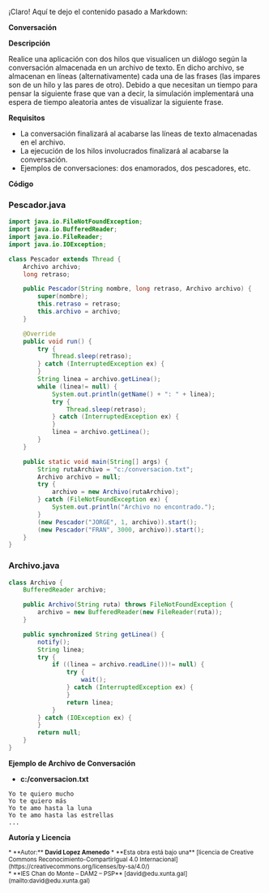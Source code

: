 ¡Claro! Aquí te dejo el contenido pasado a Markdown:

**Conversación**


**Descripción**


Realice una aplicación con dos hilos que visualicen un diálogo según la conversación almacenada en un archivo de texto. En dicho archivo, se almacenan en líneas (alternativamente) cada una de las frases (las impares son de un hilo y las pares de otro). Debido a que necesitan un tiempo para pensar la siguiente frase que van a decir, la simulación implementará una espera de tiempo aleatoria antes de visualizar la siguiente frase.

**Requisitos**


* La conversación finalizará al acabarse las líneas de texto almacenadas en el archivo.
* La ejecución de los hilos involucrados finalizará al acabarse la conversación.
* Ejemplos de conversaciones: dos enamorados, dos pescadores, etc.

**Código**


### Pescador.java
```java
import java.io.FileNotFoundException;
import java.io.BufferedReader;
import java.io.FileReader;
import java.io.IOException;

class Pescador extends Thread {
    Archivo archivo;
    long retraso;

    public Pescador(String nombre, long retraso, Archivo archivo) {
        super(nombre);
        this.retraso = retraso;
        this.archivo = archivo;
    }

    @Override
    public void run() {
        try {
            Thread.sleep(retraso);
        } catch (InterruptedException ex) {
        }
        String linea = archivo.getLinea();
        while (linea!= null) {
            System.out.println(getName() + ": " + linea);
            try {
                Thread.sleep(retraso);
            } catch (InterruptedException ex) {
            }
            linea = archivo.getLinea();
        }
    }

    public static void main(String[] args) {
        String rutaArchivo = "c:/conversacion.txt";
        Archivo archivo = null;
        try {
            archivo = new Archivo(rutaArchivo);
        } catch (FileNotFoundException ex) {
            System.out.println("Archivo no encontrado.");
        }
        (new Pescador("JORGE", 1, archivo)).start();
        (new Pescador("FRAN", 3000, archivo)).start();
    }
}
```

### Archivo.java
```java
class Archivo {
    BufferedReader archivo;

    public Archivo(String ruta) throws FileNotFoundException {
        archivo = new BufferedReader(new FileReader(ruta));
    }

    public synchronized String getLinea() {
        notify();
        String linea;
        try {
            if ((linea = archivo.readLine())!= null) {
                try {
                    wait();
                } catch (InterruptedException ex) {
                }
                return linea;
            }
        } catch (IOException ex) {
        }
        return null;
    }
}
```

**Ejemplo de Archivo de Conversación**


* **c:/conversacion.txt**
```
Yo te quiero mucho
Yo te quiero más
Yo te amo hasta la luna
Yo te amo hasta las estrellas
...
```

**Autoría y Licencia**

<small>
  * **Autor:** <b>David Lopez Amenedo</b>
  * **Esta obra está bajo una** [licencia de Creative Commons Reconocimiento-CompartirIgual 4.0 Internacional](https://creativecommons.org/licenses/by-sa/4.0/)
</small>
<br>
<small>
  * **IES Chan do Monte – DAM2 – PSP** [david@edu.xunta.gal](mailto:david@edu.xunta.gal)
</small>